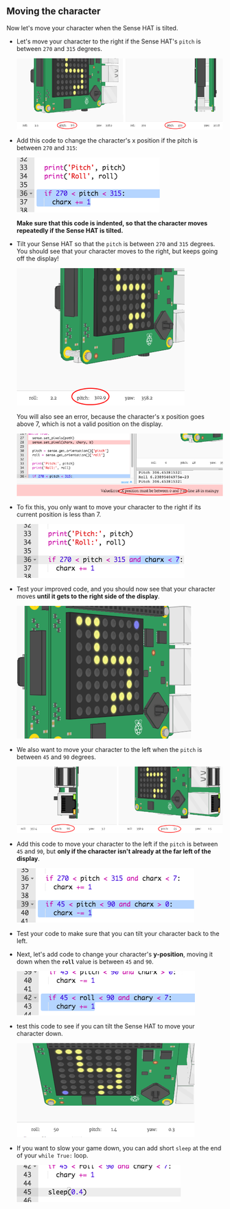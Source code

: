 ## Moving the character

Now let's move your character when the Sense HAT is tilted.

+ Let's move your character to the right if the Sense HAT's `pitch` is between `270` and `315` degrees.
    
    ![截屏](images/tightrope-right-values.png)

+ Add this code to change the character's x position if the pitch is between `270` and `315`:
    
    ![截屏](images/tightrope-charx-plus.png)
    
    **Make sure that this code is indented, so that the character moves repeatedly if the Sense HAT is tilted.**

+ Tilt your Sense HAT so that the `pitch` is between `270` and `315` degrees. You should see that your character moves to the right, but keeps going off the display!
    
    ![截屏](images/tightrope-charx-test-bug.png)
    
    You will also see an error, because the character's x position goes above 7, which is not a valid position on the display.
    
    ![截屏](images/tightrope-charx-test-error.png)

+ To fix this, you only want to move your character to the right if its current position is less than 7.
    
    ![截屏](images/tightrope-charx-test-fix.png)

+ Test your improved code, and you should now see that your character moves **until it gets to the right side of the display**.
    
    ![截图](images/tightrope-charx-test2.png)

+ We also want to move your character to the left when the `pitch` is between `45` and `90` degrees.
    
    ![截屏](images/tightrope-left-values.png)

+ Add this code to move your character to the left if the `pitch` is between `45` and `90`, but **only if the character isn't already at the far left of the display**.
    
    ![截屏](images/tightrope-charx-minus.png)

+ Test your code to make sure that you can tilt your character back to the left.

+ Next, let's add code to change your character's **y-position**, moving it down when the **`roll`** value is between `45` and `90`.
    
    ![截屏](images/tightrope-chary-plus.png)

+ test this code to see if you can tilt the Sense HAT to move your character down.
    
    ![截屏](images/tightrope-chary-plus-test.png)

+ If you want to slow your game down, you can add short `sleep` at the end of your `while True:` loop.
    
    ![截屏](images/tightrope-sleep.png)